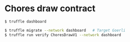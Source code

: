 # Chores draw contract

```sh
$ truffle dashboard
```

```sh
$ truffle migrate --network dashboard   # Target Goerli
$ truffle run verify ChoresDrawV1 --network dashboard
```
